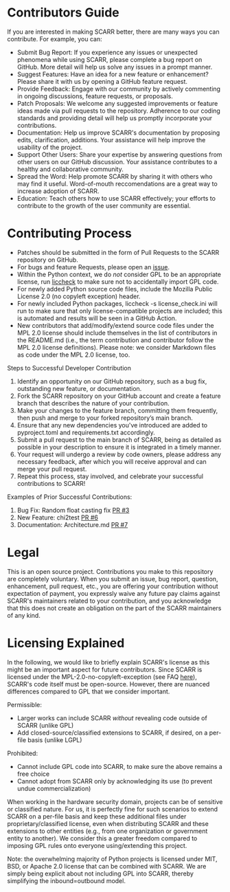 # Contributors Guide

If you are interested in making SCARR better, there are many ways you can contribute. For example, you can:

* Submit Bug Report: If you experience any issues or unexpected phenomena while using SCARR, please complete a bug report on GitHub. More detail will help us solve any issues in a prompt manner.
* Suggest Features: Have an idea for a new feature or enhancement? Please share it with us by opening a GitHub feature request. 
* Provide Feedback: Engage with our community by actively commenting in ongoing discussions, feature requests, or proposals.
* Patch Proposals: We welcome any suggested improvements or feature ideas made via pull requests to the repository. Adherence to our coding standards and providing detail will help us promptly incorporate your contributions.
* Documentation: Help us improve SCARR's documentation by proposing edits, clarification, additions. Your assistance will help improve the usability of the project.
* Support Other Users: Share your expertise by answering questions from other users on our GitHub discussion. Your assistance contributes to a healthy and collaborative community.
* Spread the Word: Help promote SCARR by sharing it with others who may find it useful. Word-of-mouth reccomendations are a great way to increase adoption of SCARR.
* Education: Teach others how to use SCARR effectively; your efforts to contribute to the growth of the user community are essential.

# Contributing Process

* Patches should be submitted in the form of Pull Requests to the SCARR repository on GitHub.
* For bugs and feature Requests, please open an [issue](https://github.com/decryptofy/scarr/issues).
* Within the Python context, we do *not* consider GPL to be an appropriate license, run [liccheck](https://pypi.org/project/liccheck/) to make sure not to accidentally import GPL code.
* For newly added Python source code files, include the Mozilla Public License 2.0 (no copyleft exception) header.
* For newly included Python packages, liccheck -s license_check.ini will run to make sure that only license-compatible projects are included; this is automated and results will be seen in a GitHub Action.
* New contributors that add/modify/extend source code files under the MPL 2.0 license should include themselves in the list of contributors in the README.md (i.e., the term contribution and contributor follow the MPL 2.0 license definitions). Please note: we consider Markdown files as code under the MPL 2.0 license, too.

Steps to Successful Developer Contribution
1.	Identify an opportunity on our GitHub repository, such as a bug fix, outstanding new feature, or documentation.
2.	Fork the SCARR repository on your GitHub account and create a feature branch that describes the nature of your contribution.
3.	Make your changes to the feature branch, committing them frequently, then push and merge to your forked repository’s main branch.
4.	Ensure that any new dependencies you've introduced are added to pyproject.toml and requirements.txt accordingly.
5.	Submit a pull request to the main branch of SCARR, being as detailed as possible in your description to ensure it is integrated in a timely manner.
6.	Your request will undergo a review by code owners, please address any necessary feedback, after which you will receive approval and can merge your pull request.
7.	Repeat this process, stay involved, and celebrate your successful contributions to SCARR!

Examples of Prior Successful Contributions:
1. Bug Fix: Random float casting fix [PR #3](https://github.com/decryptofy/scarr/pull/3)
2. New Feature: chi2test [PR #6](https://github.com/decryptofy/scarr/pull/6)
3. Documentation: Architecture.md [PR #7](https://github.com/decryptofy/scarr/pull/7)

# Legal

This is an open source project. Contributions you make to this repository are completely voluntary. When you submit an issue, bug report, question, enhancement, pull request, etc., you are offering your contribution without expectation of payment, you expressly waive any future pay claims against SCARR's maintainers related to your contribution, and you acknowledge that this does not create an obligation on the part of the SCARR maintainers of any kind.

# Licensing Explained

In the following, we would like to briefly explain SCARR's license as this might be an important aspect for future contributors. Since SCARR is licensed under the MPL-2.0-no-copyleft-exception (see FAQ [here](https://www.mozilla.org/en-US/MPL/2.0/FAQ/)), SCARR's code itself must be open-source. However, there are nuanced differences compared to GPL that we consider important.

Permissible:
* Larger works can include SCARR *without* revealing code outside of SCARR (unlike GPL)
* Add closed-source/classified extensions to SCARR, if desired, on a per-file basis (unlike LGPL)

Prohibited:
* Cannot include GPL code into SCARR, to make sure the above remains a free choice
* Cannot adopt from SCARR only by acknowledging its use (to prevent undue commercialization)

When working in the hardware security domain, projects can be of sensitive or classified nature. For us, it is perfectly fine for such scenarios to extend SCARR on a per-file basis and keep these additional files under proprietary/classified license, even when distributing SCARR and these extensions to other entities (e.g., from one organization or government entity to another). We consider this a greater freedom compared to imposing GPL rules onto everyone using/extending this project.

Note: the overwhelming majority of Python projects is licensed under MIT, BSD, or Apache 2.0 license that can be combined with SCARR. We are simply being explicit about not including GPL into SCARR, thereby simplifying the inbound=outbound model.

